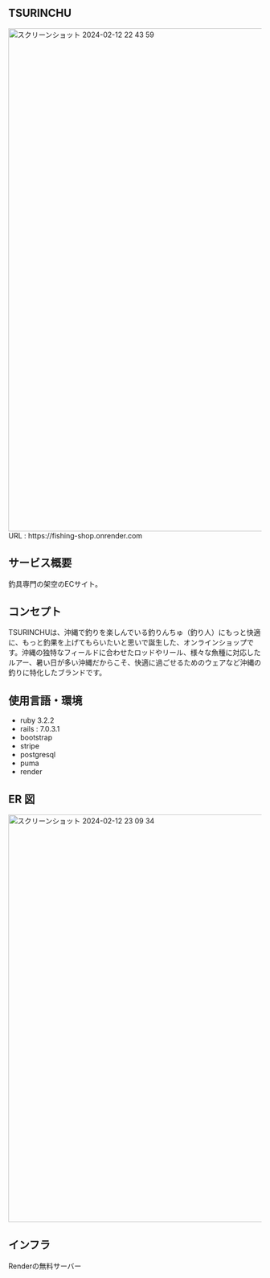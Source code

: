 ## TSURINCHU
<img width="1000" alt="スクリーンショット 2024-02-12 22 43 59" src="https://github.com/maokaneko/TSURINCHU/assets/141111818/de80728a-d928-4977-a18e-22bc6ca4ce7c">

<br>
URL : https://fishing-shop.onrender.com

## サービス概要
釣具専門の架空のECサイト。

## コンセプト
TSURINCHUは、沖縄で釣りを楽しんでいる釣りんちゅ（釣り人）にもっと快適に、もっと釣果を上げてもらいたいと思いで誕生した、オンラインショップです。沖縄の独特なフィールドに合わせたロッドやリール、様々な魚種に対応したルアー、暑い日が多い沖縄だからこそ、快適に過ごせるためのウェアなど沖縄の釣りに特化したブランドです。



## 使用言語・環境
* ruby 3.2.2
* rails : 7.0.3.1
* bootstrap
* stripe
* postgresql
* puma
* render


## ER 図
<img width="810" alt="スクリーンショット 2024-02-12 23 09 34" src="https://github.com/maokaneko/TSURINCHU/assets/141111818/866225a0-d54f-4d98-8f0f-9eb696def59c">


## インフラ
Renderの無料サーバー
